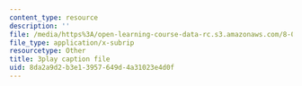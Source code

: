 ```yaml
---
content_type: resource
description: ''
file: /media/https%3A/open-learning-course-data-rc.s3.amazonaws.com/8-01sc-classical-mechanics-fall-2016/8da2a9d2b3e13957649d4a31023e4d0f_7Mv5hT1nugQ.srt
file_type: application/x-subrip
resourcetype: Other
title: 3play caption file
uid: 8da2a9d2-b3e1-3957-649d-4a31023e4d0f
---
```


